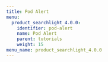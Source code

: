 ```yaml
---
title: Pod Alert
menu:
  product_searchlight_4.0.0:
    identifier: pod-alert
    name: Pod Alert
    parent: tutorials
    weight: 15
menu_name: product_searchlight_4.0.0 
---
```

